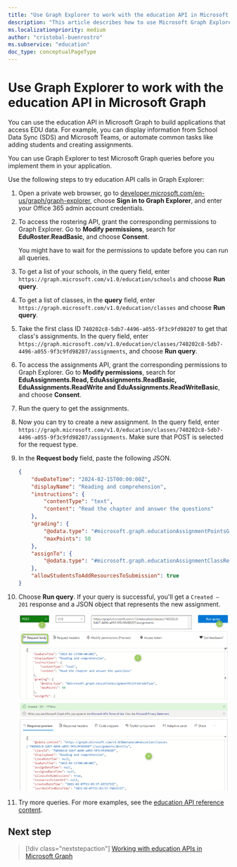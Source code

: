 ```yaml
---
title: "Use Graph Explorer to work with the education API in Microsoft Graph"
description: "This article describes how to use Microsoft Graph Explorer to use edudtion APIs in Microsoft Graph."
ms.localizationpriority: medium
author: "cristobal-buenrostro"
ms.subservice: "education"
doc_type: conceptualPageType
---
```


# Use Graph Explorer to work with the education API in Microsoft Graph

You can use the education API in Microsoft Graph to build applications that access EDU data. For example, you can display information from School Data Sync (SDS) and Microsoft Teams, or automate common tasks like adding students and creating assignments.

You can use Graph Explorer to test Microsoft Graph queries before you implement them in your application. 

Use the following steps to try education API calls in Graph Explorer:

1. Open a private web browser, go to [developer.microsoft.com/en-us/graph/graph-explorer](https://developer.microsoft.com/en-us/graph/graph-explorer), choose **Sign in to Graph Explorer**, and enter your Office 365 admin account credentials.

1. To access the rostering API, grant the corresponding permissions to Graph Explorer. Go to **Modify permissions**, search for **EduRoster.ReadBasic**, and choose **Consent**.

   You might have to wait for the permissions to update before you can run all queries.

1. To get a list of your schools, in the query field, enter `https://graph.microsoft.com/v1.0/education/schools` and choose **Run query**.

1. To get a list of classes, in the **query** field, enter `https://graph.microsoft.com/v1.0/education/classes` and choose **Run query**.

1. Take the first class ID `740202c8-5db7-4496-a055-9f3c9fd98207` to get that class's assignments. In the query field, enter `https://graph.microsoft.com/v1.0/education/classes/740202c8-5db7-4496-a055-9f3c9fd98207/assignments`, and choose **Run query**.

1. To access the assignments API, grant the corresponding permissions to Graph Explorer. Go to **Modify permissions**, search for **EduAssignments.Read, EduAssignments.ReadBasic, EduAssignments.ReadWrite and EduAssignments.ReadWriteBasic**, and choose **Consent**.

1. Run the query to get the assignments.

1. Now you can try to create a new assignment. In the query field, enter `https://graph.microsoft.com/v1.0/education/classes/740202c8-5db7-4496-a055-9f3c9fd98207/assignments`. Make sure that POST is selected for the request type.

1. In the **Request body** field, paste the following JSON.

      ```json
      {
          "dueDateTime": "2024-02-15T00:00:00Z",
          "displayName": "Reading and comprehension",
          "instructions": {
              "contentType": "text",
              "content": "Read the chapter and answer the questions"
          },
          "grading": {
              "@odata.type": "#microsoft.graph.educationAssignmentPointsGradeType",
              "maxPoints": 50
          },
          "assignTo": {
              "@odata.type": "#microsoft.graph.educationAssignmentClassRecipient"
          },
          "allowStudentsToAddResourcesToSubmission": true
      }
      ```

1. Choose **Run query**. If your query is successful, you'll get a `Created – 201` response and a JSON object that represents the new assignment.

      ![Screenshot of the Create assignment query request and response in Graph Explorer](./images/msgraph-onboarding/explorer8-createassignment.png)

1. Try more queries. For more examples, see the [education API reference content](/graph/api/resources/education-overview).


## Next step

> [!div class="nextstepaction"]
> [Working with education APIs in Microsoft Graph](/graph/api/resources/education-overview)

